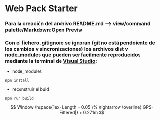 # Web Pack Starter

### Para la creación del archivo README.md --> view/command palette/Markdown:Open Previw 
### Con el fichero .gitignore se ignoran (git no está pendoiente de los cambios y sincronizaciones) los archivos dist y node_modules que pueden ser facilmente reproducidos mediante la terminal de [Visual Studio](https://code.visualstudio.com/):


- node_modules

```
npm install
```
- reconstruir el buid

```
npm run build
```
$$ Window \hspace{1ex} Length = 0.05 \% \rightarrow \overline{|GPS-Filtered|} = 0.271m $$
